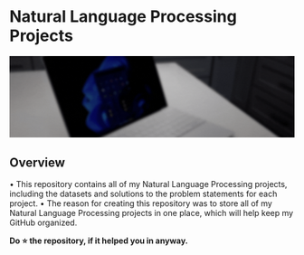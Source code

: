 # Natural Language Processing Projects
![NLP](readme-resources/nlp-gif.gif)

## Overview
• This repository contains all of my Natural Language Processing projects, including the datasets and solutions to the problem statements for each project.
• The reason for creating this repository was to store all of my Natural Language Processing projects in one place, which will help keep my GitHub organized.

**Do ⭐ the repository, if it helped you in anyway.**
